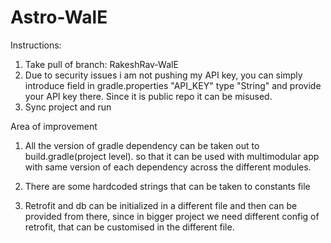 # Astro-WalE

Instructions:
1. Take pull of branch: RakeshRav-WalE
2. Due to security issues i am not pushing my API key, you can simply introduce field in gradle.properties
   "API_KEY" type "String" and provide your API key there. Since it is public repo it can be misused.
3. Sync project and run


Area of improvement
1. All the version of gradle dependency can be taken out to build.gradle(project level).
   so that it can be used with multimodular app with same version of each dependency across the different modules.

2. There are some hardcoded strings that can be taken to constants file

3. Retrofit and db can be initialized in a different file and then can be provided from there,
since in bigger project we need different config of retrofit, that can be customised in the different file.
